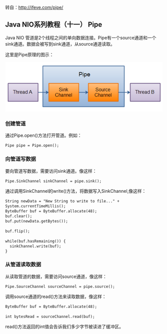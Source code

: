 转自：http://ifeve.com/pipe/

## Java NIO系列教程（十一） Pipe
Java NIO 管道是2个线程之间的单向数据连接。Pipe有一个source通道和一个sink通道。数据会被写到sink通道，从source通道读取。

这里是Pipe原理的图示：

![pipe](./pic/pipe.png)

### 创建管道
通过Pipe.open()方法打开管道。例如：
```
Pipe pipe = Pipe.open();
```

### 向管道写数据
要向管道写数据，需要访问sink通道。像这样：
```
Pipe.SinkChannel sinkChannel = pipe.sink();
```
通过调用SinkChannel的write()方法，将数据写入SinkChannel,像这样：
```
String newData = "New String to write to file..." + System.currentTimeMillis();
ByteBuffer buf = ByteBuffer.allocate(48);
buf.clear();
buf.put(newData.getBytes());

buf.flip();

while(buf.hasRemaining()) {
  sinkChannel.write(buf);
}
```

### 从管道读取数据
从读取管道的数据，需要访问source通道，像这样：
```
Pipe.SourceChannel sourceChannel = pipe.source();
```

调用source通道的read()方法来读取数据，像这样：
```
ByteBuffer buf = ByteBuffer.allocate(48);

int bytesRead = sourceChannel.read(buf);
```
read()方法返回的int值会告诉我们多少字节被读进了缓冲区。
